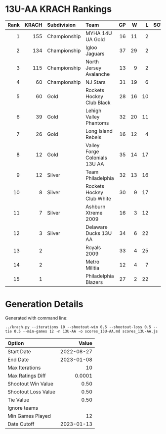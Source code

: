 # 13U-AA KRACH Rankings
Rank|KRACH|Subdivision|Team|GP|W|L|SOW|SOL|T|SoS
---:|---:|:---|:---|---:|---:|---:|---:|---:|---:|---:
1|155|Championship|MYHA 14U UA Gold|16|11|2|1|2|0|61
2|134|Championship|Igloo Jaguars|37|29|2|2|4|0|38
3|115|Championship|North Jersey Avalanche|13|9|2|2|0|0|55
4|60|Championship|NJ Stars|31|19|6|1|5|0|53
5|60|Gold|Rockets Hockey Club Black|28|16|10|1|1|0|73
6|39|Gold|Lehigh Valley Phantoms|32|20|11|1|0|0|52
7|26|Gold|Long Island Rebels|16|12|4|0|0|0|10
8|12|Gold|Valley Forge Colonials 13U AA|35|14|17|2|2|0|41
9|12|Silver|Team Philadelphia|32|13|16|2|1|0|43
10|8|Silver|Rockets Hockey Club White|30|9|17|2|2|0|37
11|7|Silver|Ashburn Xtreme 2009|16|3|12|0|1|0|73
12|3|Silver|Delaware Ducks 13U AA|34|6|22|4|2|0|30
13|2||Royals 2009|33|4|25|2|2|0|34
14|2||Metro Militia|12|4|7|1|0|0|5
15|1||Philadelphia Blazers|27|2|22|2|1|0|32
# Generation Details

Generated with command line:
```
../krach.py --iterations 10 --shootout-win 0.5 --shootout-loss 0.5 --tie 0.5 --min-games 12 -n 13U-AA -o scores_13U-AA.md scores_13U-AA.js
```

| Option | Value |
| :----- | ----: |
| Start Date | 2022-08-27 |
| End Date | 2023-01-08 |
| Max Iterations | 10 |
| Max Ratings Diff | 0.0001 |
| Shootout Win Value | 0.50 |
| Shootout Loss Value | 0.50 |
| Tie Value | 0.50 |
| Ignore teams |  |
| Min Games Played | 12 |
| Date Cutoff | 2023-01-13 |

